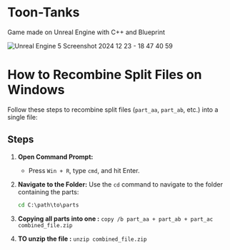# Toon-Tanks
Game made on Unreal Engine with C++ and Blueprint

![Unreal Engine 5 Screenshot 2024 12 23 - 18 47 40 59](https://github.com/user-attachments/assets/ae1c28a1-73da-4dfc-a4f3-0b416b6fb2b5)

# How to Recombine Split Files on Windows

Follow these steps to recombine split files (`part_aa`, `part_ab`, etc.) into a single file:

## Steps

1. **Open Command Prompt:**
   - Press `Win + R`, type `cmd`, and hit Enter.

2. **Navigate to the Folder:**
   Use the `cd` command to navigate to the folder containing the parts:
   ```cmd
   cd C:\path\to\parts
   
3. **Copying all parts into one :**
`copy /b part_aa + part_ab + part_ac combined_file.zip`

2. **TO unzip the file  :**
`unzip combined_file.zip`
